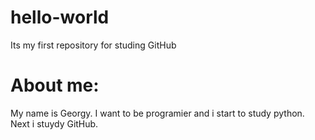 # hello-world
Its my first repository for studing GitHub

# About me:
My name is Georgy. 
I want to be programier and i start to study python.
Next i stuydy GitHub.


